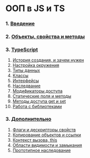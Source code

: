 # ООП в JS и TS

### 1. [Введение]()
### 2. [Объекты, свойства и методы]()
### 3. [TypeScript]()
   1. [История создания, и зачем нужен]()
   2. [Настройка окружения]()
   3. [Типы данных]()
   4. [Классы]()
   5. [Интерфейсы]()
   6. [Наследвание]()
   5. [Модификаторы доступа]()
   5. [Статические поля и методы]()
   6. [Методы доступа get и set]()
   7. [Работа с библиотеками]()
### 3. [Дополнительно]()
   1. [Флаги и дескрипторы свойств]()
   2. [Копирование объектов и ссылки]()
   2. [Контекст вызова, this]()
   3. [Области видимости и замыкания]()
   4. [Прототипное наследование]()

